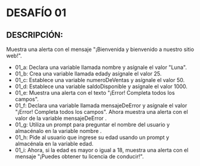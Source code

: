 # DESAFÍO 01

## DESCRIPCIÓN:

Muestra una alerta con el mensaje "¡Bienvenida y bienvenido a nuestro sitio web!".

- 01_a: Declara una variable llamada nombre y asígnale el valor "Luna".
- 01_b: Crea una variable llamada edady asígnale el valor 25.
- 01_c: Establece una variable numeroDeVentas y asígnale el valor 50.
- 01_d: Establece una variable saldoDisponible y asígnale el valor 1000.
- 01_e: Muestra una alerta con el texto "¡Error! Completa todos los campos".
- 01_f: Declara una variable llamada mensajeDeError y asígnale el valor "¡Error! Completa todos los campos". Ahora muestra una alerta con el valor de la variable mensajeDeError .
- 01_g: Utiliza un prompt para preguntar el nombre del usuario y almacénalo en la variable nombre .
- 01_h: Pide al usuario que ingrese su edad usando un prompt y almacénala en la variable edad.
- 01_i: Ahora, si la edad es mayor o igual a 18, muestra una alerta con el mensaje "¡Puedes obtener tu licencia de conducir!".
